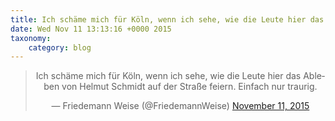 ```yaml
---
title: Ich schäme mich für Köln, wenn ich sehe, wie die Leute hier das Ableben von Helmut Schmidt auf der Straße feiern. Einfach nur traurig.
date: Wed Nov 11 13:13:16 +0000 2015
taxonomy:
    category: blog
---
```

<blockquote class="twitter-tweet" align="center" width="350"><p lang="de" dir="ltr">Ich schäme mich für Köln, wenn ich sehe, wie die Leute hier das Ableben von Helmut Schmidt auf der Straße feiern. Einfach nur traurig.</p>&mdash; Friedemann Weise (@FriedemannWeise) <a href="https://twitter.com/FriedemannWeise/status/664413393378533376">November 11, 2015</a></blockquote>
